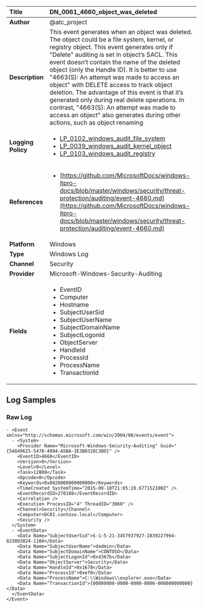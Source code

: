 | Title              | DN_0061_4660_object_was_deleted       |
|:-------------------|:------------------|
| **Author**         | @atc_project        |
| **Description**    | This event generates when an object was deleted. The object could be a  file system, kernel, or registry object. This event generates only if  "Delete" auditing is set in object’s SACL. This event doesn’t contain  the name of the deleted object (only the Handle ID). It is better to  use "4663(S): An attempt was made to access an object" with DELETE  access to track object deletion. The advantage of this event is that  it’s generated only during real delete operations. In contrast,  "4663(S): An attempt was made to access an object" also generates  during other actions, such as object renaming |
| **Logging Policy** | <ul><li>[LP_0102_windows_audit_file_system](../Logging_Policies/LP_0102_windows_audit_file_system.md)</li><li>[LP_0039_windows_audit_kernel_object](../Logging_Policies/LP_0039_windows_audit_kernel_object.md)</li><li>[LP_0103_windows_audit_registry](../Logging_Policies/LP_0103_windows_audit_registry.md)</li></ul> |
| **References**     | <ul><li>[https://github.com/MicrosoftDocs/windows-itpro-docs/blob/master/windows/security/threat-protection/auditing/event-4660.md](https://github.com/MicrosoftDocs/windows-itpro-docs/blob/master/windows/security/threat-protection/auditing/event-4660.md)</li></ul> |
| **Platform**       | Windows    |
| **Type**           | Windows Log        |
| **Channel**        | Security     |
| **Provider**       | Microsoft-Windows-Security-Auditing    |
| **Fields**         | <ul><li>EventID</li><li>Computer</li><li>Hostname</li><li>SubjectUserSid</li><li>SubjectUserName</li><li>SubjectDomainName</li><li>SubjectLogonId</li><li>ObjectServer</li><li>HandleId</li><li>ProcessId</li><li>ProcessName</li><li>TransactionId</li></ul> |


## Log Samples

### Raw Log

```
- <Event xmlns="http://schemas.microsoft.com/win/2004/08/events/event">
  - <System>
    <Provider Name="Microsoft-Windows-Security-Auditing" Guid="{54849625-5478-4994-A5BA-3E3B0328C30D}" /> 
    <EventID>4660</EventID> 
    <Version>0</Version> 
    <Level>0</Level> 
    <Task>12800</Task> 
    <Opcode>0</Opcode> 
    <Keywords>0x8020000000000000</Keywords> 
    <TimeCreated SystemTime="2015-09-18T21:05:28.677152100Z" /> 
    <EventRecordID>270188</EventRecordID> 
    <Correlation /> 
    <Execution ProcessID="4" ThreadID="3060" /> 
    <Channel>Security</Channel> 
    <Computer>DC01.contoso.local</Computer> 
    <Security /> 
  </System>
  - <EventData>
    <Data Name="SubjectUserSid">S-1-5-21-3457937927-2839227994-823803824-1104</Data> 
    <Data Name="SubjectUserName">dadmin</Data> 
    <Data Name="SubjectDomainName">CONTOSO</Data> 
    <Data Name="SubjectLogonId">0x4367b</Data> 
    <Data Name="ObjectServer">Security</Data> 
    <Data Name="HandleId">0x1678</Data> 
    <Data Name="ProcessId">0xef0</Data> 
    <Data Name="ProcessName">C:\\Windows\\explorer.exe</Data> 
    <Data Name="TransactionId">{00000000-0000-0000-0000-000000000000}</Data> 
  </EventData>
</Event>

```




